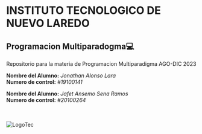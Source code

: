 # INSTITUTO TECNOLOGICO DE NUEVO LAREDO

## Programacion Multiparadogma:computer:
Repositorio para la materia de Programacion Multiparadigma AGO-DIC 2023

**Nombre del Alumno:** *Jonathan Alonso Lara*  
**Numero de control:** *#19100141*  

**Nombre del Alumno:** *Jafet Ansemo Sena Ramos*  
**Numero de control:** *#20100264*  
<br></br>

![LogoTec](http://www.itnuevolaredo.edu.mx/images/resources/Soto/Logo/Logo.png)
